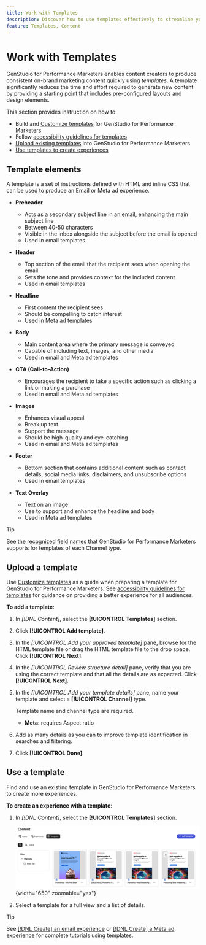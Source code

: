 ```yaml
---
title: Work with Templates
description: Discover how to use templates effectively to streamline your creative process in Adobe GenStudio for Performance Marketers.
feature: Templates, Content
---
```


# Work with Templates

GenStudio for Performance Marketers enables content creators to produce consistent on-brand marketing content quickly using _templates_. A template significantly reduces the time and effort required to generate new content by providing a starting point that includes pre-configured layouts and design elements.

This section provides instruction on how to:

- Build and [Customize templates](customize-template.md) for GenStudio for Performance Marketers
- Follow [accessibility guidelines for templates](accessibility-for-templates.md)
- [Upload existing templates](#upload-a-template) into GenStudio for Performance Marketers
- [Use templates to create experiences](#use-a-template)

## Template elements

A template is a set of instructions defined with HTML and inline CSS that can be used to produce an Email or Meta ad experience.

- **Preheader**

  - Acts as a secondary subject line in an email, enhancing the main subject line
  - Between 40-50 characters
  - Visible in the inbox alongside the subject before the email is opened
  - Used in email templates

- **Header**

  - Top section of the email that the recipient sees when opening the email
  - Sets the tone and provides context for the included content
  - Used in email templates

- **Headline**

  - First content the recipient sees
  - Should be compelling to catch interest
  - Used in Meta ad templates

- **Body**

  - Main content area where the primary message is conveyed
  - Capable of including text, images, and other media
  - Used in email and Meta ad templates

- **CTA (Call-to-Action)**

  - Encourages the recipient to take a specific action such as clicking a link or making a purchase
  - Used in email and Meta ad templates

- **Images**

  - Enhances visual appeal
  - Break up text
  - Support the message
  - Should be high-quality and eye-catching
  - Used in email and Meta ad templates

- **Footer**

  - Bottom section that contains additional content such as contact details, social media links, disclaimers, and unsubscribe options
  - Used in email templates

- **Text Overlay**

  - Text on an image
  - Use to support and enhance the headline and body
  - Used in Meta ad templates

>[!TIP]
>
>See the [recognized field names](customize-template.md#recognized-field-names) that GenStudio for Performance Marketers supports for templates of each Channel type.

## Upload a template

Use [Customize templates](customize-template.md) as a guide when preparing a template for GenStudio for Performance Marketers. See [accessibility guidelines for templates](accessibility-for-templates.md) for guidance on providing a better experience for all audiences.

**To add a template**:

1. In _[!DNL Content]_, select the **[!UICONTROL Templates]** section.

1. Click **[!UICONTROL Add template]**.

1. In the _[!UICONTROL Add your approved template]_ pane, browse for the HTML template file or drag the HTML template file to the drop space. Click **[!UICONTROL Next]**.

1. In the _[!UICONTROL Review structure detail]_ pane, verify that you are using the correct template and that all the details are as expected. Click **[!UICONTROL Next]**.

1. In the _[!UICONTROL Add your template details]_ pane, name your template and select a **[!UICONTROL Channel]** type.

   Template name and channel type are required.

   - **Meta**: requires Aspect ratio
   <!-- - **Display ads**: requires Dimensions -->

1. Add as many details as you can to improve template identification in searches and filtering.

1. Click **[!UICONTROL Done]**.

## Use a template

Find and use an existing template in GenStudio for Performance Marketers to create more experiences.

**To create an experience with a template**:

1. In _[!DNL Content]_, select the **[!UICONTROL Templates]** section.

   ![Content template list](../../assets/content-templates.png){width="650" zoomable="yes"}

1. Select a template for a full view and a list of details.

>[!TIP]
>
>See [[!DNL Create] an email experience](/help/tutorials/create-email-experience.md) or [[!DNL Create] a Meta ad experience](/help/tutorials/create-meta-ad.md) for complete tutorials using templates.

<!--  The create button in Content Template view does not work yet.
1. Click **[!UICONTROL Create Experience]** (paintbrush) from the upper right corner to use the template.
-->
